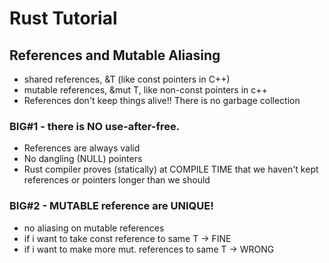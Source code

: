 # Rust Tutorial

## References and Mutable Aliasing

  - shared references,  &T (like const pointers in C++)
  - mutable references, &mut T, like non-const pointers in c++
  - References don't keep things alive!! There is no garbage collection

### BIG#1 - there is NO use-after-free. 
 - References are always valid
 - No dangling (NULL) pointers
 - Rust compiler proves (statically) at COMPILE TIME that we haven't kept references or pointers longer than we should

### BIG#2 - MUTABLE reference are UNIQUE!
 - no aliasing on mutable references
 - if i want to take const reference to same T -> FINE
 - if i want to make more mut. references to same T -> WRONG

